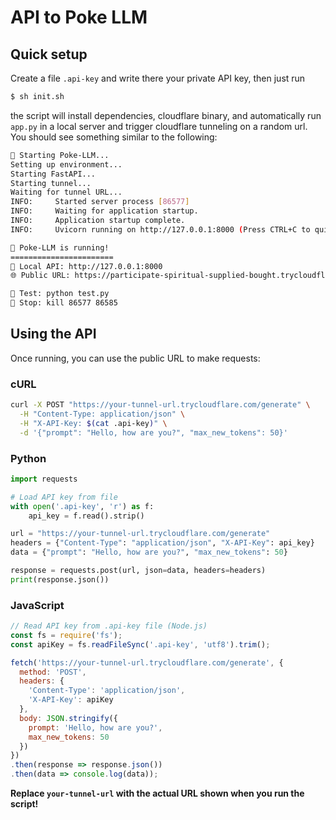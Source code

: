 # API to Poke LLM

## Quick setup
Create a file `.api-key` and write there your private API key, then just run
```bash
$ sh init.sh
```
the script will install dependencies, cloudflare binary, and automatically run `app.py` in a local server and trigger cloudflare tunneling on a random url. You should see something similar to the following:

```bash
🚀 Starting Poke-LLM...
Setting up environment...
Starting FastAPI...
Starting tunnel...
Waiting for tunnel URL...
INFO:     Started server process [86577]
INFO:     Waiting for application startup.
INFO:     Application startup complete.
INFO:     Uvicorn running on http://127.0.0.1:8000 (Press CTRL+C to quit)

🎉 Poke-LLM is running!
=======================
📱 Local API: http://127.0.0.1:8000
🌐 Public URL: https://participate-spiritual-supplied-bought.trycloudflare.com

🧪 Test: python test.py
🛑 Stop: kill 86577 86585
```

## Using the API

Once running, you can use the public URL to make requests:

### cURL
```bash
curl -X POST "https://your-tunnel-url.trycloudflare.com/generate" \
  -H "Content-Type: application/json" \
  -H "X-API-Key: $(cat .api-key)" \
  -d '{"prompt": "Hello, how are you?", "max_new_tokens": 50}'
```

### Python
```python
import requests

# Load API key from file
with open('.api-key', 'r') as f:
    api_key = f.read().strip()

url = "https://your-tunnel-url.trycloudflare.com/generate"
headers = {"Content-Type": "application/json", "X-API-Key": api_key}
data = {"prompt": "Hello, how are you?", "max_new_tokens": 50}

response = requests.post(url, json=data, headers=headers)
print(response.json())
```

### JavaScript
```javascript
// Read API key from .api-key file (Node.js)
const fs = require('fs');
const apiKey = fs.readFileSync('.api-key', 'utf8').trim();

fetch('https://your-tunnel-url.trycloudflare.com/generate', {
  method: 'POST',
  headers: {
    'Content-Type': 'application/json',
    'X-API-Key': apiKey
  },
  body: JSON.stringify({
    prompt: 'Hello, how are you?',
    max_new_tokens: 50
  })
})
.then(response => response.json())
.then(data => console.log(data));
```

**Replace `your-tunnel-url` with the actual URL shown when you run the script!**